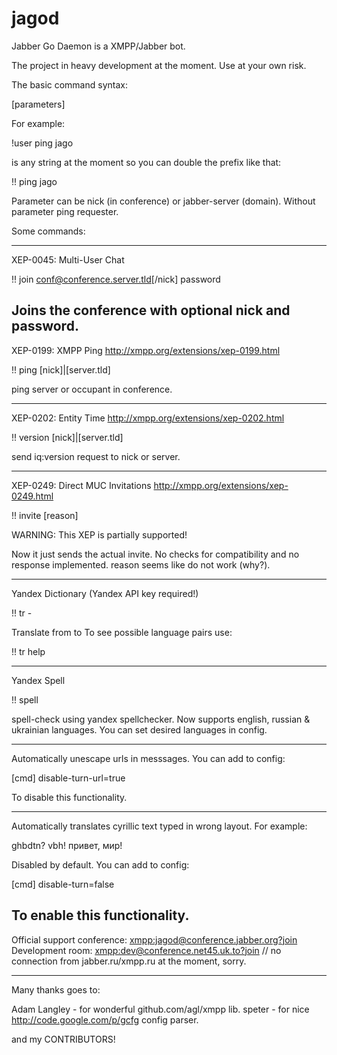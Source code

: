 jagod
=====

Jabber Go Daemon is a XMPP/Jabber bot.

The project in heavy development at the moment. Use at your own risk.

The basic command syntax:

<prefix><section> <command> [parameters]

For example:

!user ping jago

<section> is any string at the moment so you can double the prefix like that:

!! ping jago

Parameter can be nick (in conference) or jabber-server (domain). Without parameter ping requester.

Some commands:

---------------------------------------------------------------------
XEP-0045: Multi-User Chat

!! join <conf@conference.server.tld>[/nick]
password

Joins the conference with optional nick and password.
---------------------------------------------------------------------
XEP-0199: XMPP Ping <http://xmpp.org/extensions/xep-0199.html>

!! ping [nick]|[server.tld]

ping server or occupant in conference.

---------------------------------------------------------------------
XEP-0202: Entity Time <http://xmpp.org/extensions/xep-0202.html>

!! version [nick]|[server.tld]

send iq:version request to nick or server.

---------------------------------------------------------------------
XEP-0249: Direct MUC Invitations <http://xmpp.org/extensions/xep-0249.html>

!! invite <nick>
[reason]

WARNING: This XEP is partially supported!

Now it just sends the actual invite. No checks for compatibility and no response implemented.
reason seems like do not work (why?).

---------------------------------------------------------------------
Yandex Dictionary (Yandex API key required!)

!! tr <lang1>-<lang2> <word>

Translate <word> from <lang1> to <lang2>
To see possible language pairs use:

!! tr help

---------------------------------------------------------------------
Yandex Spell

!! spell <text>

spell-check <text> using yandex spellchecker. Now supports english, russian &
ukrainian languages. You can set desired languages in config.

---------------------------------------------------------------------
Automatically unescape urls in messsages. You can add to config:

[cmd]
disable-turn-url=true 

To disable this functionality.

---------------------------------------------------------------------
Automatically translates cyrillic text typed in wrong layout. For example:

<shizeeg> ghbdtn? vbh!
<jago> привет, мир!

Disabled by default. You can add to config:

[cmd]
disable-turn=false

To enable this functionality.
---------------------------------------------------------------------

Official support conference: <xmpp:jagod@conference.jabber.org?join>
Development room: <xmpp:dev@conference.net45.uk.to?join> // no connection from jabber.ru/xmpp.ru at the moment, sorry.

---------------------------------------------------------------------

Many thanks goes to:

Adam Langley - for wonderful github.com/agl/xmpp lib.
speter       - for nice <http://code.google.com/p/gcfg> config parser.

and my CONTRIBUTORS!
